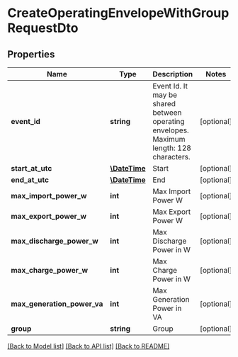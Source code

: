 # CreateOperatingEnvelopeWithGroupRequestDto

## Properties
Name | Type | Description | Notes
------------ | ------------- | ------------- | -------------
**event_id** | **string** | Event Id. It may be shared between operating envelopes.   Maximum length: 128 characters. | [optional] 
**start_at_utc** | [**\DateTime**](\DateTime.md) | Start | [optional] 
**end_at_utc** | [**\DateTime**](\DateTime.md) | End | [optional] 
**max_import_power_w** | **int** | Max Import Power W | [optional] 
**max_export_power_w** | **int** | Max Export Power W | [optional] 
**max_discharge_power_w** | **int** | Max Discharge Power in W | [optional] 
**max_charge_power_w** | **int** | Max Charge Power in W | [optional] 
**max_generation_power_va** | **int** | Max Generation Power in VA | [optional] 
**group** | **string** | Group | [optional] 

[[Back to Model list]](../../README.md#documentation-for-models) [[Back to API list]](../../README.md#documentation-for-api-endpoints) [[Back to README]](../../README.md)

